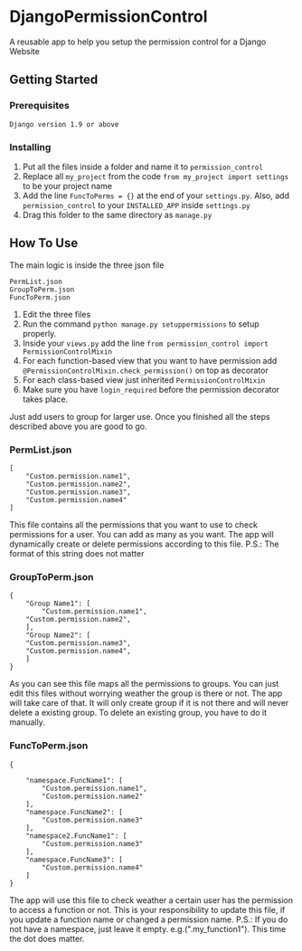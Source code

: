 # DjangoPermissionControl
A reusable app to help you setup the permission control for a Django Website

## Getting Started
### Prerequisites
```
Django version 1.9 or above
```
### Installing

1. Put all the files inside a folder and name it to `permission_control`
2. Replace all `my_project` from the code `from my_project import settings` to be your project name
3. Add the line `FuncToPerms = {}` at the end of your `settings.py`. Also, add `permission_control` to your `INSTALLED_APP` inside `settings.py`
4. Drag this folder to the same directory as `manage.py`

## How To Use
The main logic is inside the three json file 
```
PermList.json
GroupToPerm.json
FuncToPerm.json
```
1. Edit the three files
2. Run the command `python manage.py setuppermissions` to setup properly.
3. Inside your `views.py` add the line `from permission_control import PermissionControlMixin`
4. For each function-based view that you want to have permission add `@PermissionControlMixin.check_permission()` on top as decorator
5. For each class-based view just inherited `PermissionControlMixin`
6. Make sure you have `login_required` before the permission decorator takes place. 

Just add users to group for larger use.
Once you finished all the steps described above you are good to go.

### PermList.json
```
[
    "Custom.permission.name1",
    "Custom.permission.name2",
    "Custom.permission.name3",
    "Custom.permission.name4"
]
```
This file contains all the permissions that you want to use to check permissions for a user. You can add as many as you want. The app will dynamically create or delete permissions according to this file.
P.S.: The format of this string does not matter

### GroupToPerm.json
```
{
    "Group Name1": [
        "Custom.permission.name1",
	"Custom.permission.name2",
    ],
    "Group Name2": [
	"Custom.permission.name3",
	"Custom.permission.name4",
    ]
}
```
As you can see this file maps all the permissions to groups. You can just edit this files without worrying weather the group is there or not. The app will take care of that. It will only create group if it is not there and will never delete a existing group. To delete an existing group, you have to do it manually.

### FuncToPerm.json
```
{

    "namespace.FuncName1": [
        "Custom.permission.name1",
        "Custom.permission.name2"
    ],
    "namespace.FuncName2": [
        "Custom.permission.name3"
    ],
    "namespace2.FuncName1": [
        "Custom.permission.name3"
    ],
    "namespace.FuncName3": [
        "Custom.permission.name4"
    ]
}
```
The app will use this file to check weather a certain user has the permission to access a function or not. This is your responsibility to update this file, if you update a function name or changed a permission name.
P.S.: If you do not have a namespace, just leave it empty. e.g.(".my_function1"). This time the dot does matter.



